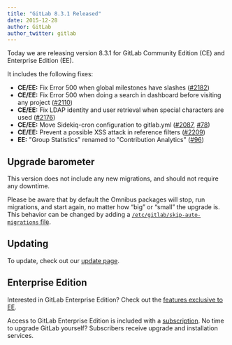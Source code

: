 ```yaml
---
title: "GitLab 8.3.1 Released"
date: 2015-12-28
author: GitLab
author_twitter: gitlab
---
```


Today we are releasing version 8.3.1 for GitLab Community Edition (CE) and
Enterprise Edition (EE).

It includes the following fixes:

- **CE/EE:** Fix Error 500 when global milestones have slashes ([#2182])
- **CE/EE:** Fix Error 500 when doing a search in dashboard before visiting any
  project ([#2110])
- **CE/EE:** Fix LDAP identity and user retrieval when special characters are used ([#2176])
- **CE/EE:** Move Sidekiq-cron configuration to gitlab.yml ([#2087], [#78])
- **CE/EE:** Prevent a possible XSS attack in reference filters ([#2209])
- **EE:** "Group Statistics" renamed to "Contribution Analytics" ([#96])

[#2087]: https://gitlab.com/gitlab-org/gitlab-ce/merge_requests/2087
[#2110]: https://gitlab.com/gitlab-org/gitlab-ce/merge_requests/2110
[#2176]: https://gitlab.com/gitlab-org/gitlab-ce/merge_requests/2176
[#2182]: https://gitlab.com/gitlab-org/gitlab-ce/merge_requests/2182
[#2209]: https://gitlab.com/gitlab-org/gitlab-ce/merge_requests/2209
[#78]: https://gitlab.com/gitlab-org/gitlab-ee/merge_requests/78
[#96]: https://gitlab.com/gitlab-org/gitlab-ee/merge_requests/96

<!-- more -->

## Upgrade barometer

This version does not include any new migrations, and should not require any
downtime.

Please be aware that by default the Omnibus packages will stop, run migrations,
and start again, no matter how “big” or “small” the upgrade is. This behavior
can be changed by adding a [`/etc/gitlab/skip-auto-migrations`
file](http://doc.gitlab.com/omnibus/update/README.html).

## Updating

To update, check out our [update page](https://about.gitlab.com/update).

## Enterprise Edition

Interested in GitLab Enterprise Edition? Check out the [features exclusive to
EE](https://about.gitlab.com/features/#enterprise).

Access to GitLab Enterprise Edition is included with a [subscription](http://www.gitlab.com/subscription/).
No time to upgrade GitLab yourself? Subscribers receive upgrade and installation
services.
